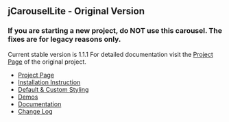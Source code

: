 ## jCarouselLite - Original Version

### If you are starting a new project, do NOT use this carousel.  The fixes are for legacy reasons only.

Current stable version is 1.1.1
For detailed documentation visit the [Project Page](http://www.gmarwaha.com/jquery/jcarousellite/) of the original project.

* [Project Page](http://www.gmarwaha.com/jquery/jcarousellite/)
* [Installation Instruction](http://www.gmarwaha.com/jquery/jcarousellite/installation.php)
* [Default & Custom Styling](http://www.gmarwaha.com/jquery/jcarousellite/styling.php)
* [Demos](http://www.gmarwaha.com/jquery/jcarousellite/demo.php)
* [Documentation](http://www.gmarwaha.com/jquery/jcarousellite/documentation.php)
* [Change Log](http://www.gmarwaha.com/jquery/jcarousellite/change-log.php)
